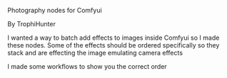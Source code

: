 Photography nodes for Comfyui

By TrophiHunter

I wanted a way to batch add effects to images inside Comfyui so I made these nodes.
Some of the effects should be ordered specifically so they stack and are effecting the image emulating camera effects

I made some workflows to show you the correct order